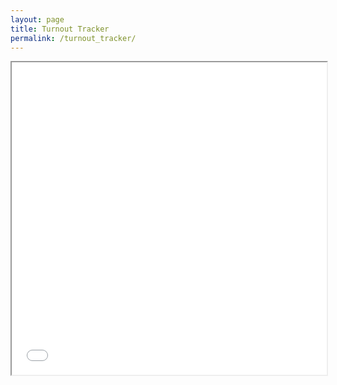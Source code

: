```yaml
---
layout: page
title: Turnout Tracker
permalink: /turnout_tracker/
---
```



<iframe src="/assets/files/turnout_tracker_philadelphia-11.html" width="100%" height="500px"></iframe>
